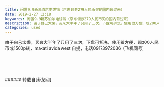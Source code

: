 ```yaml
---
title: 闲置9.9新苏泊尔电饼铛（京东领券279人民币买的国内背过来）
date: 2019-2-27 12:18
keywords: 闲置9.9新苏泊尔电饼铛（京东领券279人民币买的国内背过来）
description: 由于自己太懒，买来大半年了只用了三次，下盘可拆洗，使用很方便，现200人民币或1500p转，makati avida west 自提，电话09173972036（飞机同号）
categories: used
---
```

<td class="t_f" id="postmessage_3121548">

由于自己太懒，买来大半年了只用了三次，下盘可拆洗，使用很方便，现200人民币或1500p转，makati avida west 自提，电话09173972036（飞机同号）<br/>
<img alt="" border="0" class="zoom" data-cf-modified-65005ee1eff79d18bf992edc-="" file="http://www.flw.ph/data/appbyme/upload/image/201902/27/oYHRg9rpbzTH.jpg" id="aimg_Jy0D4" lazyloadthumb="1" onclick="" onmouseover="" src="http://www.flw.ph/data/appbyme/upload/image/201902/27/oYHRg9rpbzTH.jpg"/><br/>
<br/>
<img alt="" border="0" class="zoom" data-cf-modified-65005ee1eff79d18bf992edc-="" file="http://www.flw.ph/data/appbyme/upload/image/201902/27/CgK0fT1HSIDm.jpg" id="aimg_CRQRr" lazyloadthumb="1" onclick="" onmouseover="" src="http://www.flw.ph/data/appbyme/upload/image/201902/27/CgK0fT1HSIDm.jpg"/><br/>
<br/>
<img alt="" border="0" class="zoom" data-cf-modified-65005ee1eff79d18bf992edc-="" file="http://www.flw.ph/data/appbyme/upload/image/201902/27/dOlw84rjGnLe.jpg" id="aimg_r671S" lazyloadthumb="1" onclick="" onmouseover="" src="http://www.flw.ph/data/appbyme/upload/image/201902/27/dOlw84rjGnLe.jpg"/><br/>
<br/>
<img alt="" border="0" class="zoom" data-cf-modified-65005ee1eff79d18bf992edc-="" file="http://www.flw.ph/data/appbyme/upload/image/201902/27/cbtTpadby5hN.jpg" id="aimg_sB311" lazyloadthumb="1" onclick="" onmouseover="" src="http://www.flw.ph/data/appbyme/upload/image/201902/27/cbtTpadby5hN.jpg"/><br/>
<br/>
</td>
###### 转载自[菲龙网]